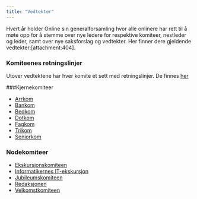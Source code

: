 ```yaml
---
title: "Vedtekter"
---
```


Hvert år holder Online sin generalforsamling hvor alle onlinere har rett til å møte opp for å stemme over nye ledere for respektive komiteer, nestleder og leder, samt over nye saksforslag og vedtekter. Her finner dere gjeldende vedtekter:[attachment:404].

### Komiteenes retningslinjer
Utover vedtektene har hver komite et sett med retningslinjer. De finnes [her](https://online.ntnu.no/wiki/online/info/innsikt-og-interface/retningslinjer/)

###Kjernekomiteer

- [Arrkom](retningslinjer-arrkom)
- [Bankom](retningslinjer-bankom)
- [Bedkom](retningslinjer-bedkom)
- [Dotkom](retningslinjer-dotkom)
- [Fagkom](retningslinjer-fagkom)
- [Trikom](retningslinjer-trikom)
- [Seniorkom](retningslinjer-seniorkom)


### Nodekomiteer

- [Ekskursjonskomiteen](/wiki/online/info/innsikt-og-interface/retningslinjer/ekskom/)
- [Informatikernes IT-ekskursjon](/wiki/online/info/innsikt-og-interface/retningslinjer/itex/)
- [Jubileumskomiteen](/wiki/online/info/innsikt-og-interface/retningslinjer/jubkom/)
- [Redaksjonen](/wiki/online/info/innsikt-og-interface/retningslinjer/redaksjonen/)
- [Velkomstkomiteen](/wiki/online/info/innsikt-og-interface/retningslinjer/velkom/)